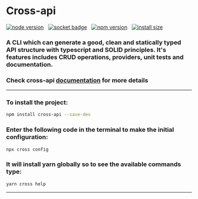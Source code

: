 # Cross-api

[![node version](https://img.shields.io/badge/node-v14.14.0-00BBFF)](https://nodejs.org/en/download)
&nbsp;
[![socket badge](https://socket.dev/api/badge/npm/package/cross-api)](https://socket.dev/npm/package/cross-api)
&nbsp;
[![npm version](https://img.shields.io/npm/v/cross-api.svg?color=CB3837)](https://www.npmjs.com/package/cross-api)
&nbsp;
[![install size](https://packagephobia.com/badge?p=cross-api)](https://packagephobia.com/result?p=cross-api)

### A CLI which can generate a good, clean and statically typed API structure with typescript and SOLID principles. It's features includes CRUD operations, providers, unit tests and documentation.

### Check cross-api [documentation](https://cross-packages.gitbook.io/cross-api) for more details

---

### To install the project:

```bash
npm install cross-api --save-dev
```

### Enter the following code in the terminal to make the initial configuration:

```bash
npx cross config
```

### It will install yarn globally so to see the available commands type:

```bash
yarn cross help
```

---
